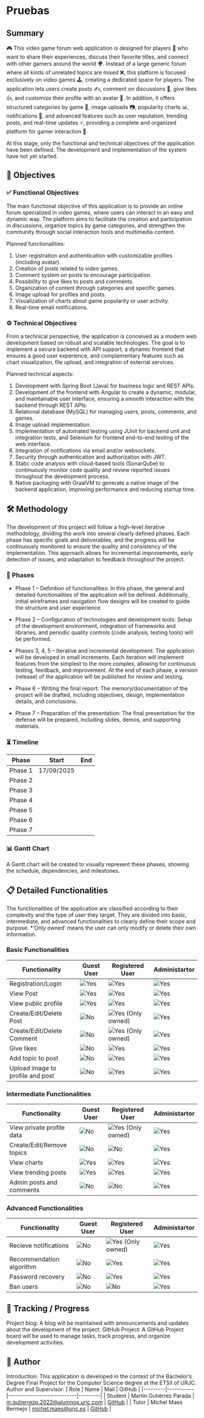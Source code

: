 # Pruebas
## Summary
🎮 This video game forum web application is designed for players 👾 who want to share their experiences, discuss their favorite titles, and connect with other gamers around the world 🌍.
Instead of a large generic forum where all kinds of unrelated topics are mixed ❌, this platform is focused exclusively on video games 🕹️, creating a dedicated space for players.
The application lets users create posts ✍️, comment on discussions 💬, give likes 👍, and customize their profile with an avatar 👤. In addition, it offers structured categories by game 🎯, image uploads 📷, popularity charts 📊, notifications 🔔, and advanced features such as user reputation, trending posts, and real-time updates ⚡, providing a complete and organized platform for gamer interaction 🚀.

At this stage, only the functional and technical objectives of the application have been defined. The development and implementation of the system have not yet started.

## 🎯 Objectives
### ✅ Functional Objectives
The main functional objective of this application is to provide an online forum specialized in video games, where users can interact in an easy and dynamic way. The platform aims to facilitate the creation and participation in discussions, organize topics by game categories, and strengthen the community through social interaction tools and multimedia content.

Planned functionalities:
1. User registration and authentication with customizable profiles (including avatar).
2. Creation of posts related to video games.
3. Comment system on posts to encourage participation.
4. Possibility to give likes to posts and comments.
5. Organization of content through categories and specific games.
6. Image upload for profiles and posts.
7. Visualization of charts about game popularity or user activity.
8. Real-time email notifications.

### ⚙️ Technical Objectives
From a technical perspective, the application is conceived as a modern web development based on robust and scalable technologies. The goal is to implement a secure backend with API support, a dynamic frontend that ensures a good user experience, and complementary features such as chart visualization, file upload, and integration of external services.

Planned technical aspects:
1. Development with Spring Boot (Java) for business logic and REST APIs.
2. Development of the frontend with Angular to create a dynamic, modular, and maintainable user interface, ensuring a smooth interaction with the backend through REST APIs.
3. Relational database (MySQL) for managing users, posts, comments, and games.
4. Image upload implementation.
5. Implementation of automated testing using JUnit for backend unit and integration tests, and Selenium for frontend end-to-end testing of the web interface.
6. Integration of notifications via email and/or websockets.
7. Security through authentication and authorization with JWT.
8. Static code analysis with cloud-based tools (SonarQube) to continuously monitor code quality and review reported issues throughout the development process.
9. Native packaging with GraalVM to generate a native image of the backend application, improving performance and reducing startup time.

## 🛠️ Methodology
The development of this project will follow a high-level iterative methodology, dividing the work into several clearly defined phases. Each phase has specific goals and deliverables, and the progress will be continuously monitored to ensure the quality and consistency of the implementation. This approach allows for incremental improvements, early detection of issues, and adaptation to feedback throughout the project.

### 📅 Phases
- Phase 1 – Definition of functionalities:
In this phase, the general and detailed functionalities of the application will be defined. Additionally, initial wireframes and navigation flow designs will be created to guide the structure and user experience.

- Phase 2 – Configuration of technologies and development tools:
Setup of the development environment, integration of frameworks and libraries, and periodic quality controls (code analysis, testing tools) will be performed.

- Phases 3, 4, 5 – Iterative and incremental development:
The application will be developed in small increments. Each iteration will implement features from the simplest to the more complex, allowing for continuous testing, feedback, and improvement. At the end of each phase, a version (release) of the application will be published for review and testing.

- Phase 6 – Writing the final report:
The memory/documentation of the project will be drafted, including objectives, design, implementation details, and conclusions.

- Phase 7 – Preparation of the presentation:
The final presentation for the defense will be prepared, including slides, demos, and supporting materials.

### ⏳ Timeline
|  Phase  | Start | End |
|---------|-------|-----|
| Phase 1 | 17/09/2025 |  |
| Phase 2 |  |  |
| Phase 3 |  |  |
| Phase 4 |  |  |
| Phase 5 |  |  |
| Phase 6 |  |  |
| Phase 7 |  |  |

### 📊 Gantt Chart
A Gantt chart will be created to visually represent these phases, showing the schedule, dependencies, and milestones.

## 📋 Detailed Functionalities
The functionalities of the application are classified according to their complexity and the type of user they target. They are divided into basic, intermediate, and advanced functionalities to clearly define their scope and purpose. *‘Only owned’ means the user can only modify or delete their own information.

### Basic Functionalities
|  Functionality  | Guest User | Registered User | Administartor |
|---------|-------|-----|-----|
| Registration/Login | ![Yes](https://img.shields.io/badge/Yes-brightgreen) | ![Yes](https://img.shields.io/badge/Yes-brightgreen) | ![Yes](https://img.shields.io/badge/Yes-brightgreen) |
| View Post | ![Yes](https://img.shields.io/badge/Yes-brightgreen) | ![Yes](https://img.shields.io/badge/Yes-brightgreen) | ![Yes](https://img.shields.io/badge/Yes-brightgreen) |
| View public profile | ![Yes](https://img.shields.io/badge/Yes-brightgreen) | ![Yes](https://img.shields.io/badge/Yes-brightgreen) | ![Yes](https://img.shields.io/badge/Yes-brightgreen) |
| Create/Edit/Delete Post | ![No](https://img.shields.io/badge/No-red) | ![Yes](https://img.shields.io/badge/Yes-brightgreen) (Only owned) | ![Yes](https://img.shields.io/badge/Yes-brightgreen) |
| Create/Edit/Delete Comment | ![No](https://img.shields.io/badge/No-red) | ![Yes](https://img.shields.io/badge/Yes-brightgreen) (Only owned) | ![Yes](https://img.shields.io/badge/Yes-brightgreen) |
| Give likes | ![No](https://img.shields.io/badge/No-red) | ![Yes](https://img.shields.io/badge/Yes-brightgreen) | ![Yes](https://img.shields.io/badge/Yes-brightgreen) |
| Add topic to post | ![No](https://img.shields.io/badge/No-red) | ![Yes](https://img.shields.io/badge/Yes-brightgreen) | ![Yes](https://img.shields.io/badge/Yes-brightgreen) |
| Upload image to profile and post | ![No](https://img.shields.io/badge/No-red) | ![Yes](https://img.shields.io/badge/Yes-brightgreen) | ![Yes](https://img.shields.io/badge/Yes-brightgreen) |

### Intermediate Functionalities
|  Functionality  | Guest User | Registered User | Administartor |
|---------|-------|-----|-----|
| View private profile data | ![No](https://img.shields.io/badge/No-red) | ![Yes](https://img.shields.io/badge/Yes-brightgreen) (Only owned) | ![Yes](https://img.shields.io/badge/Yes-brightgreen) |
| Create/Edit/Remove topics | ![No](https://img.shields.io/badge/No-red) | ![No](https://img.shields.io/badge/No-red) | ![Yes](https://img.shields.io/badge/Yes-brightgreen) |
| View charts | ![Yes](https://img.shields.io/badge/Yes-brightgreen) | ![Yes](https://img.shields.io/badge/Yes-brightgreen) | ![Yes](https://img.shields.io/badge/Yes-brightgreen) |
| View trending posts | ![Yes](https://img.shields.io/badge/Yes-brightgreen) | ![Yes](https://img.shields.io/badge/Yes-brightgreen) | ![Yes](https://img.shields.io/badge/Yes-brightgreen) |
| Admin posts and comments | ![No](https://img.shields.io/badge/No-red) | ![No](https://img.shields.io/badge/No-red) | ![Yes](https://img.shields.io/badge/Yes-brightgreen) |

### Advanced Functionalities
|  Functionality  | Guest User | Registered User | Administartor |
|---------|-------|-----|-----|
| Recieve notifications | ![No](https://img.shields.io/badge/No-red) | ![Yes](https://img.shields.io/badge/Yes-brightgreen) (Only owned) | ![Yes](https://img.shields.io/badge/Yes-brightgreen) |
| Recommendation algorithm | ![No](https://img.shields.io/badge/No-red) | ![Yes](https://img.shields.io/badge/Yes-brightgreen) | ![Yes](https://img.shields.io/badge/Yes-brightgreen) |
| Password recovery | ![No](https://img.shields.io/badge/No-red) | ![Yes](https://img.shields.io/badge/Yes-brightgreen) | ![Yes](https://img.shields.io/badge/Yes-brightgreen) |
| Ban users | ![No](https://img.shields.io/badge/No-red) | ![No](https://img.shields.io/badge/No-red) | ![Yes](https://img.shields.io/badge/Yes-brightgreen) |



## 📌 Tracking / Progress
Project blog: A blog will be maintained with announcements and updates about the development of the project.
GitHub Project: A GitHub Project board will be used to manage tasks, track progress, and organize development activities.

## 👤 Author
Introduction: This application is developed in the context of the Bachelor’s Degree Final Project for the Computer Science degree at the ETSII of URJC.
Author and Supervisor:
| Role | Name | Mail | GitHub |
|---------|-----------|----------------------------|---------|
| Student | Martín Gutiérrez Parada | m.gutierrezp.2022@alumnos.urjc.com | [GitHub](https://github.com/martingutpar) |
| Tutor | Michel Maes Bermejo | michel.maes@urjc.es | [GitHub](https://github.com/Maes95) |
